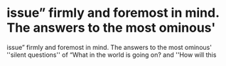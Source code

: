 # issue” firmly and foremost in mind. The answers to the most ominous'

issue” firmly and foremost in mind. The answers to the most ominous'
''silent questions'' of “What in the world is going on? and ''How will this